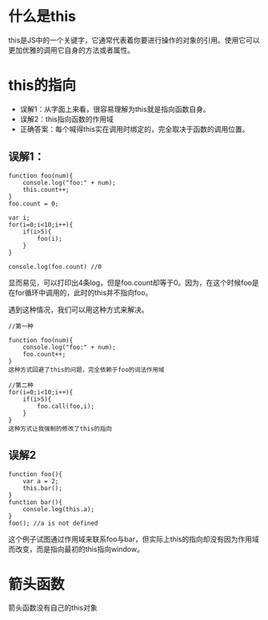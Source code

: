 
# 什么是this

this是JS中的一个关键字，它通常代表着你要进行操作的对象的引用。使用它可以更加优雅的调用它自身的方法或者属性。

# this的指向

- 误解1：从字面上来看，很容易理解为this就是指向函数自身。
- 误解2：this指向函数的作用域
- 正确答案：每个喊得this实在调用时绑定的，完全取决于函数的调用位置。

## 误解1：
```
function foo(num){
    console.log("foo:" + num);
    this.count++;
}
foo.count = 0;

var i;
for(i=0;i<10;i++){
    if(i>5){
        foo(i);
    }
}

console.log(foo.count) //0
```

显而易见，可以打印出4条log，但是foo.count却等于0。因为，在这个时候foo是在for循环中调用的，此时的this并不指向foo。

遇到这种情况，我们可以用这种方式来解决。

```
//第一种

function foo(num){
    console.log("foo:" + num);
    foo.count++;
}
这种方式回避了this的问题，完全依赖于foo的词法作用域

//第二种
for(i=0;i<10;i++){
    if(i>5){
        foo.call(foo,i);
    }
}
这种方式让我强制的修改了this的指向
```
## 误解2

```
function foo(){
    var a = 2;
    this.bar();
}
function bar(){
    console.log(this.a);
}
foo(); //a is not defined
```
这个例子试图通过作用域来联系foo与bar，但实际上this的指向却没有因为作用域而改变，而是指向最初的this指向window。

# 箭头函数
箭头函数没有自己的this对象
